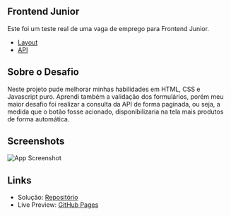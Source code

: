 
## Frontend Junior
Este foi um teste real de uma vaga de emprego para Frontend Junior.

 - [Layout](https://xd.adobe.com/spec/4025e242-a495-4594-71d2-5fd89d774b57-3614/specs/)
 - [API](https://frontend-intern-challenge-api.iurykrieger.vercel.app/products?page=1)

## Sobre o Desafio
Neste projeto pude melhorar minhas habilidades em HTML, CSS e Javascript puro.
Aprendi também a validação dos formulários, porém meu maior desafio foi realizar a consulta da API de forma paginada, ou seja, a medida que o botão fosse acionado, disponibilizaria na tela mais produtos de forma automática.


## Screenshots

![App Screenshot](https://i.ibb.co/94w79nJ/Desktop.png)

## Links

- Solução: [Repositório](https://github.com/roger-desenv/desafio-frontend/)
- Live Preview: [GitHub Pages](https://roger-desenv.github.io/desafio-frontend/)


